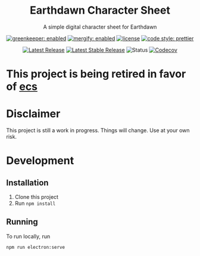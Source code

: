 <!-- Some icon -->
<!-- <p align="center">
  <a href=""><img src="" width="" alt="" /></a>
</p> -->
<!-- <h3 align="center"><a href="https://probot.github.io">Earthdawn Character Sheet</a></h3> -->
<h1 align="center">Earthdawn Character Sheet</h3>
<p align="center">A simple digital character sheet for Earthdawn<p>
<p align="center">
  <a href="https://greenkeeper.io"><img src="https://badges.greenkeeper.io/thislooksfun/earthdawn.svg?style=flat-square" alt="greenkeeper: enabled"></a>
  <a href="https://mergify.io"><img src="https://img.shields.io/endpoint.svg?url=https://gh.mergify.io/badges/thislooksfun/earthdawn&style=flat-square" alt="mergify: enabled"></a>
  <a href="https://github.com/thislooksfun/earthdawn/blob/master/LICENSE"><img src="https://flat.badgen.net/github/license/thislooksfun/earthdawn" alt="license"></a>
  <a href="https://github.com/prettier/prettier"><img src="https://img.shields.io/badge/code_style-prettier-ff69b4.svg?style=flat-square" alt="code style: prettier"></a>
</p>

<p align="center">
  <a href="https://github.com/thislooksfun/earthdawn/releases"><img src="https://flat.badgen.net/github/release/thislooksfun/earthdawn" title="Latest Release" alt="Latest Release"></a>
  <a href="https://github.com/thislooksfun/earthdawn/releases/latest"><img src="https://flat.badgen.net/github/release/thislooksfun/earthdawn/stable" title="Latest Stable Release" alt="Latest Stable Release"></a>
  <img src="https://flat.badgen.net/github/status/thislooksfun/earthdawn" alt="Status">
  <a href="https://codecov.io/gh/thislooksfun/earthdawn/"><img src="https://flat.badgen.now.sh/codecov/c/github/thislooksfun/earthdawn" alt="Codecov"></a>
</p>

# This project is being retired in favor of [ecs](https://github.com/thislooksfun/ecs)

# Disclaimer

This project is still a work in progress. Things will change. Use at your own risk.

# Development

## Installation

1. Clone this project
2. Run `npm install`

## Running

To run locally, run

```bash
npm run electron:serve
```
